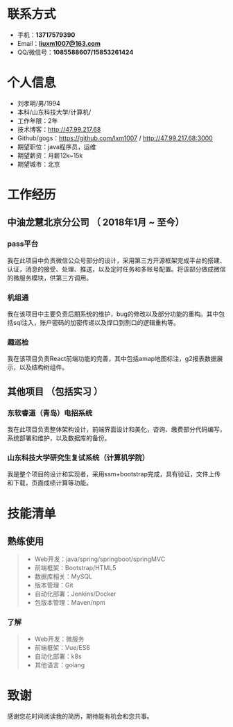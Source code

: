# 联系方式

- 手机：**13717579390**
- Email：**liuxm1007@163.com**
- QQ/微信号：**1085588607/15853261424**


# 个人信息

 - 刘孝明/男/1994 
 - 本科/山东科技大学/计算机/
 - 工作年限：2年
 - 技术博客：http://47.99.217.68
 - Github/gogs：https://github.com/lxm1007 / http://47.99.217.68:3000
 - 期望职位：java程序员，运维
 - 期望薪资：月薪12k~15k
 - 期望城市：北京

# 工作经历
## 中油龙慧北京分公司 （ 2018年1月 ~ 至今）

### pass平台 
我在此项目中负责微信公众号部分的设计，采用第三方开源框架完成平台的搭建、认证，消息的接受、处理、推送，以及定时任务和多账号配置。将该部分做成微信的微服务模块，供第三方调用。


### 机组通 
我在该项目中主要负责后期系统的维护，bug的修改以及部分功能的重构。其中包括sql注入，账户密码的加密传递以及焊口到割口的逻辑重构等。


### 趣巡检

我在该项目负责React前端功能的完善，其中包括amap地图标注，g2报表数据展示，以及结构树组件。

  
## 其他项目 （包括实习 ）

### 东软睿道（青岛）电招系统
我在此项目负责整体架构设计，前端界面设计和美化，咨询、缴费部分代码编写，系统部署和维护，以及数据库的备份。


### 山东科技大学研究生复试系统（计算机学院） 
我是整个项目的设计和实现者，采用ssm+bootstrap完成，具有验证，文件上传和下载，页面成绩计算等功能。


    
    
# 技能清单
## 熟练使用

>- Web开发：java/spring/springboot/springMVC
>- 前端框架：Bootstrap/HTML5
>- 数据库相关：MySQL
>- 版本管理：Git
>- 自动化部署：Jenkins/Docker
>- 包版本管理：Maven/npm

### 了解
>- Web开发：微服务
>- 前端框架：Vue/ES6
>- 自动化部署：k8s
>- 其他语言：golang


# 致谢
感谢您花时间阅读我的简历，期待能有机会和您共事。
      